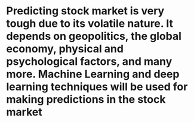 # Predicting stock market is very tough due to its volatile nature. It depends on geopolitics, the global economy, physical and psychological factors, and many more. Machine Learning and deep learning techniques will be used for making predictions in the stock market
